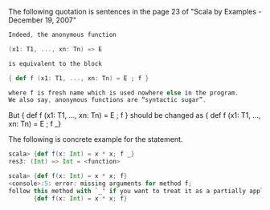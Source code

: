 The following quotation is sentences in the page 23 of "Scala by Examples - December 19, 2007"


```scala
Indeed, the anonymous function

(x1: T1, ..., xn: Tn) => E

is equivalent to the block

{ def f (x1: T1, ..., xn: Tn) = E ; f }

where f is fresh name which is used nowhere else in the program.
We also say, anonymous functions are “syntactic sugar”.
```

But { def f (x1: T1, ..., xn: Tn) = E ; f } should be changed as { def f (x1: T1, ..., xn: Tn) = E ; f _}

The following is concrete example for the statement.


```scala
scala> {def f(x: Int) = x * x; f _}
res3: (Int) => Int = <function>

scala> {def f(x: Int) = x * x; f}
<console>:5: error: missing arguments for method f;
follow this method with `_' if you want to treat it as a partially applied function
       {def f(x: Int) = x * x; f}
```

